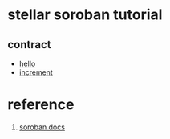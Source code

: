 # stellar soroban tutorial

## contract

- [hello](https://stellar.expert/explorer/testnet/contract/CCX3RII3UORNQQLDCUYXUDYGPC46ZJCOKAJQJO34FCPKH2VGVAX2F6TE)
- [increment](https://stellar.expert/explorer/testnet/contract/CAA7JSDCQM36PCDZG4EB6LBB3E5BPVF4633UVIMZQ2JR2R3PF2XUOGKJ)

# reference

1. [soroban docs](https://soroban.stellar.org/docs/)
